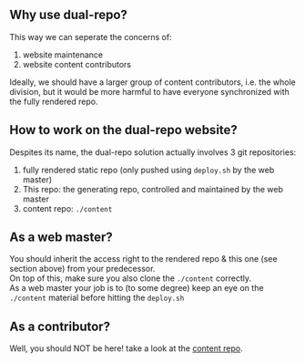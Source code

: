## Why use dual-repo? 
  This way we can seperate the concerns of:  
  1) website maintenance  
  2) website content contributors  

  Ideally, we should have a larger group of content contributors, i.e. the whole division, but it would be more harmful to have everyone synchronized with the fully rendered repo.  

## How to work on the dual-repo website? 
  Despites its name, the dual-repo solution actually involves 3 git repositories:  
  1) fully rendered static repo (only pushed using ``deploy.sh`` by the web master)
  2) This repo: the generating repo, controlled and maintained by the web master
  3) content repo: `./content`
  

## As a web master? 
  You should inherit the access right to the rendered repo & this one (see section above) from your predecessor.  
  On top of this, make sure you also clone the `./content` correctly.  
  As a web master your job is to (to some degree) keep an eye on the `./content` material before hitting the `deploy.sh`  
  

## As a contributor? 
  Well, you should NOT be here! take a look at the [content repo]().  
